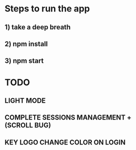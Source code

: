# Steps to run the app
## 1) take a deep breath
## 2) npm install
## 3) npm start

# TODO
## LIGHT MODE
## COMPLETE SESSIONS MANAGEMENT + (SCROLL BUG)
## KEY LOGO CHANGE COLOR ON LOGIN
